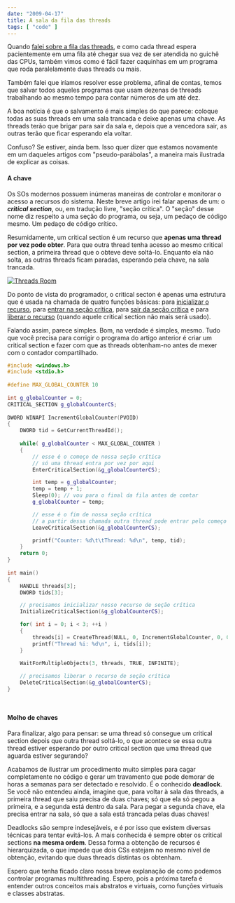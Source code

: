 ```yaml
---
date: "2009-04-17"
title: A sala da fila das threads
tags: [ "code" ]
---
```

Quando [falei sobre a fila das threads](/a-fila-das-threads), e como cada thread espera pacientemente em uma fila até chegar sua vez de ser atendida no guichê das CPUs, também vimos como é fácil fazer caquinhas em um programa que roda paralelamente duas threads ou mais.

Também falei que iríamos resolver esse problema, afinal de contas, temos que salvar todos aqueles programas que usam dezenas de threads trabalhando ao mesmo tempo para contar números de um até dez.

A boa notícia é que o salvamento é mais simples do que parece: coloque todas as suas threads em uma sala trancada e deixe apenas uma chave. As threads terão que brigar para sair da sala e, depois que a vencedora sair, as outras terão que ficar esperando ela voltar.

Confuso? Se estiver, ainda bem. Isso quer dizer que estamos novamente em um daqueles artigos com "pseudo-parábolas", a maneira mais ilustrada de explicar as coisas.

#### A chave

Os SOs modernos possuem inúmeras maneiras de controlar e monitorar o acesso a recursos do sistema. Neste breve artigo irei falar apenas de um: o **_critical section_**, ou, em tradução livre, "seção crítica". O "seção" desse nome diz respeito a uma seção do programa, ou seja, um pedaço de código mesmo. Um pedaço de código crítico.

Resumidamente, um critical section é um recurso que **apenas uma thread por vez pode obter**. Para que outra thread tenha acesso ao mesmo critical section, a primeira thread que o obteve deve soltá-lo. Enquanto ela não solta, as outras threads ficam paradas, esperando pela chave, na sala trancada.

[![Threads Room](/images/WMBVoa0.png)](/images/WMBVoa0.png)

Do ponto de vista do programador, o critical secton é apenas uma estrutura que é usada na chamada de quatro funções básicas: para [inicializar o recurso](http://msdn.microsoft.com/en-us/library/ms683472.aspx), para [entrar na seção crítica](http://msdn.microsoft.com/en-us/library/ms682608(VS.85).aspx), para [sair da seção crítica](http://msdn.microsoft.com/en-us/library/ms684169(VS.85).aspx) e para [liberar o recurso](http://msdn.microsoft.com/en-us/library/ms682552(VS.85).aspx) (quando aquele critical section não mais será usado).

Falando assim, parece simples. Bom, na verdade é simples, mesmo. Tudo que você precisa para corrigir o programa do artigo anterior é criar um critical section e fazer com que as threads obtenham-no antes de mexer com o contador compartilhado.

```cpp
#include <windows.h>
#include <stdio.h>
 
#define MAX_GLOBAL_COUNTER 10
 
int g_globalCounter = 0;
CRITICAL_SECTION g_globalCounterCS;
 
DWORD WINAPI IncrementGlobalCounter(PVOID)
{
	DWORD tid = GetCurrentThreadId();
 
	while( g_globalCounter < MAX_GLOBAL_COUNTER )
	{
		// esse é o começo de nossa seção crítica
		// só uma thread entra por vez por aqui
		EnterCriticalSection(&g_globalCounterCS);

		int temp = g_globalCounter;
		temp = temp + 1;
		Sleep(0); // vou para o final da fila antes de contar
		g_globalCounter = temp;

		// esse é o fim de nossa seção crítica
		// a partir dessa chamada outra thread pode entrar pelo começo
		LeaveCriticalSection(&g_globalCounterCS);

		printf("Counter: %d\t\tThread: %d\n", temp, tid);
	}
	return 0;
}
 
int main()
{
	HANDLE threads[3];
	DWORD tids[3];

	// precisamos inicializar nosso recurso de seção crítica	
	InitializeCriticalSection(&g_globalCounterCS);

	for( int i = 0; i < 3; ++i )
	{
		threads[i] = CreateThread(NULL, 0, IncrementGlobalCounter, 0, 0, &tids[i]);
		printf("Thread %i: %d\n", i, tids[i]);
	}
 
	WaitForMultipleObjects(3, threads, TRUE, INFINITE);

	// precisamos liberar o recurso de seção crítica
	DeleteCriticalSection(&g_globalCounterCS);
}

 

```

#### Molho de chaves

Para finalizar, algo para pensar: se uma thread só consegue um critical section depois que outra thread soltá-lo, o que acontece se essa outra thread estiver esperando por outro critical section que uma thread que aguarda estiver segurando?

Acabamos de ilustrar um procedimento muito simples para cagar completamente no código e gerar um travamento que pode demorar de horas a semanas para ser detectado e resolvido. É o conhecido **deadlock**. Se você não entendeu ainda, imagine que, para voltar à sala das threads, a primeira thread que saiu precisa de duas chaves; só que ela só pegou a primeira, e a segunda está dentro da sala. Para pegar a segunda chave, ela precisa entrar na sala, só que a sala está trancada pelas duas chaves!

Deadlocks são sempre indesejáveis, e é por isso que existem diversas técnicas para tentar evitá-los. A mais conhecida é sempre obter os critical sections **na mesma ordem**. Dessa forma a obtenção de recursos é hierarquizada, o que impede que dois CSs estejam no mesmo nível de obtenção, evitando que duas threads distintas os obtenham.

Espero que tenha ficado claro nossa breve explanação de como podemos controlar programas multithreading. Espero, pois a próxima tarefa é entender outros conceitos mais abstratos e virtuais, como funções virtuais e classes abstratas.
